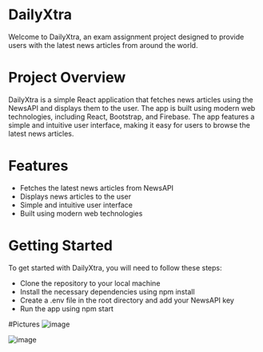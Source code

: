 # DailyXtra
Welcome to DailyXtra, an exam assignment project designed to provide users with the latest news articles from around the world.

# Project Overview
DailyXtra is a simple React application that fetches news articles using the NewsAPI and displays them to the user. The app is built using modern web technologies, including React, Bootstrap, and Firebase. The app features a simple and intuitive user interface, making it easy for users to browse the latest news articles.

# Features
- Fetches the latest news articles from NewsAPI
- Displays news articles to the user
- Simple and intuitive user interface
- Built using modern web technologies

# Getting Started
To get started with DailyXtra, you will need to follow these steps:

- Clone the repository to your local machine
- Install the necessary dependencies using npm install
- Create a .env file in the root directory and add your NewsAPI key
- Run the app using npm start


#Pictures
![image](https://user-images.githubusercontent.com/72268734/226135930-5f0b13ba-3a3b-4bf2-a1a7-ccdfcac7a5d2.png)

![image](https://user-images.githubusercontent.com/72268734/226129560-e5b16e26-2c15-49c1-83b6-ad40848c6c21.png)
